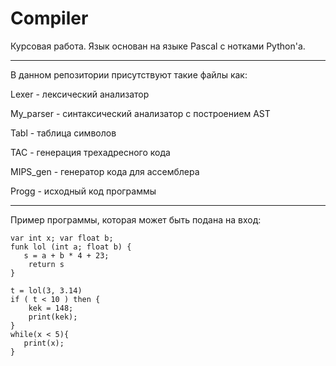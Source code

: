 # Compiler

Курсовая работа. Язык основан на языке Pascal с нотками Python'a.

****
В данном репозитории присутствуют такие файлы как: 

Lexer - лексический анализатор

My_parser - синтаксический анализатор с построением AST

Tabl - таблица символов 

TAC - генерация трехадресного кода

MIPS_gen - генератор кода для ассемблера

Progg - исходный код программы
****
Пример программы, которая может быть подана на вход:
~~~~
var int x; var float b;
funk lol (int a; float b) {
   s = a + b * 4 + 23;
    return s
}

t = lol(3, 3.14)
if ( t < 10 ) then {
    kek = 148;
    print(kek);
}
while(x < 5){
   print(x);
}
~~~~
